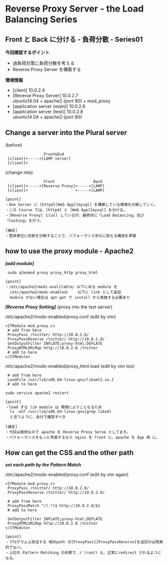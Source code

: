 # Reverse Proxy Server - the Load Balancing Series

## Front と Back に分ける - 負荷分散 - Series01

**今回確認するポイント**

* 過負荷対策に負荷分散を考える
* Reverse Proxy Server を構築する

**環境情報**

- [client] 10.0.2.4
- [Reverse Proxy Server]  10.0.2.7  
  ubuntu14.04 + apache2 (port 80) + mod_proxy
- [application server (main)] 10.0.2.6
- [application server (test)] 10.0.2.8  
  ubuntu14.04 + apache2 (port 80)

## Change a server into the Plural server

(before)
```
                 Front&End
 [client]+-----+[LAMP server]
 [client]+
```

(change into)
```
                 Front                 Back
 [client]+-----+[Reverse Proxy]+-----+[LAMP]
 [client]+                     +-----+[LAMP]
```
```
[point]
・One Server に [httpd][Web App][mysql] を構築している環境を分解していく。
・この Course では、[httpd] と [Web App][mysql] を分ける。
・[Reverse Proxy] とCall しているが、最終的に「Load Balancing」及び「Caching」を行う。

[補足]
・筐体単位に役割を分解することで、パフォーマンス劣化に耐える構成を準備
```
## how to use the proxy module - Apache2

***[add module]***
```
 sudo a2enmod proxy proxy_http proxy_html
```
```
[point]
・/etc/apache2/mods-avalilable/ 以下にある module を
  /etc/apache2/mods-enabled/    以下に link として追加
  module がない場合は apt-get で install から実施する必要あり
```

***[Reverse Proxy Setting]*** (proxy into the test server)

/etc/apache2/mods-enabled/proxy.conf (edit by vim)
```
<IfModule mod_proxy.c>
 # add from here
 ProxyPass /tnitter/ http://10.0.2.8/
 ProxyPassReverse /tnitter/ http://10.0.2.8/
 SetOutputFilter INFLATE;proxy-html;DEFLATE
 ProxyHTMLURLMap http://10.0.2.8 /tnitter
 # add to here
</IfModule>
```

/etc/apache2/mods-enabled/proxy_html.load (edit by vim too)
```
 # add from here
 LoadFile /usr/lib/x86_64-linux-gnu/libxml2.so.2
 # add to here
```
```
sudo service apache2 restart
```
```
[point]
・load する lib module は 環境によりことなるため
  ls -alF /usr/lib/x86_64-linux-gnu|grep libxml
  と言うように、自分で確認すべき
```

```
[補足]
・今回は面倒なので apache を Reverse Proxy Serve としてます。
・パフォーマンスをもっと考慮するなら nginx を front に、apache を App 用 に。
```

## How can get the CSS and the other path

***set each path by the Pattern Match***

/etc/apache2/mods-enabled/proxy.conf (edit by vim again)
```
<IfModule mod_proxy.c>
 ProxyPass /tnitter/ http://10.0.2.8/
 ProxyPassReverse /tnitter/ http://10.0.2.8/
 
 # add from here
 ProxyPassMatch ^/(.*)$ http://10.0.2.8/$1
 # add to here
 
 SetOutputFilter INFLATE;proxy-html;DEFLATE
 ProxyHTMLURLMap http://10.0.2.8 /tnitter
</IfModule>
```

```
[point]
・プログラム上該当する 相対path 分[ProxyPass][ProxyPassReverse]を追記のは現実的でない。
・上記の Pattern Matching の効果で、/ (root) も、正常にredirect されるようになる。
```
